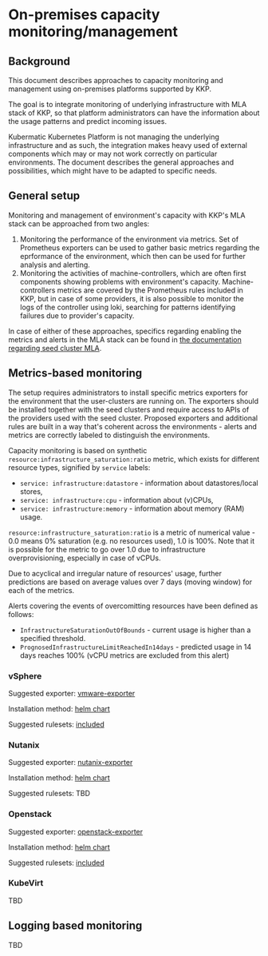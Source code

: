 # On-premises capacity monitoring/management

## Background

This document describes approaches to capacity monitoring and management using on-premises platforms supported by KKP.

The goal is to integrate monitoring of underlying infrastructure with MLA stack of KKP, so that platform administrators can have the information about the usage patterns and predict incoming issues.

Kubermatic Kubernetes Platform is not managing the underlying infrastructure and as such, the integration makes heavy used of external components which may or may not work correctly on particular environments. The document describes the general approaches and possibilities, which might have to be adapted to specific needs.

## General setup

Monitoring and management of environment's capacity with KKP's MLA stack can be approached from two angles: 

1. Monitoring the performance of the environment via metrics.
   Set of Prometheus exporters can be used to gather basic metrics regarding the eprformance of the environment, which then can be used for further analysis and alerting.
2. Monitoring the activities of machine-controllers, which are often first components showing problems with environment's capacity.
   Machine-controllers metrics are covered by the Prometheus rules included in KKP, but in case of some providers, it is also possible to monitor the logs of the controller using loki, searching for patterns identifying failures due to provider's capacity.

In case of either of these approaches, specifics regarding enabling the metrics and alerts in the MLA stack can be found in [the documentation regarding seed cluster MLA](https://docs.kubermatic.com/kubermatic/v2.20/tutorials_howtos/monitoring_logging_alerting/master_seed/customization/).

## Metrics-based monitoring

The setup requires administrators to install specific metrics exporters for the environment that the user-clusters are running on. The exporters should be installed together with the seed clusters and require access to APIs of the providers used with the seed cluster. Proposed exporters and additional rules are built in a way that's coherent across the environments - alerts and metrics are correctly labeled to distinguish the environments.

Capacity monitoring is based on synthetic `resource:infrastructure_saturation:ratio` metric, which exists for different resource types, signified by `service` labels:
* `service: infrastructure:datastore` - information about datastores/local stores,
* `service: infrastructure:cpu` - information about (v)CPUs,
* `service: infrastructure:memory` - information about memory (RAM) usage.

`resource:infrastructure_saturation:ratio` is a metric of numerical value - 0.0 means 0% saturation (e.g. no resources used), 1.0 is 100%. Note that it is possible for the metric to go over 1.0 due to infrastructure overprovisioning, especially in case of vCPUs.

Due to acyclical and irregular nature of resources' usage, further predictions are based on average values over 7 days (moving window) for each of the metrics.

Alerts covering the events of overcomitting resources have been defined as follows:

* `InfrastructureSaturationOutOfBounds` - current usage is higher than a specified threshold.
* `PrognosedInfrastructureLimitReachedIn14days` - predicted usage in 14 days reaches 100% (vCPU metrics are excluded from this alert)

### vSphere

Suggested exporter: [vmware-exporter](https://github.com/pryorda/vmware_exporter)

Installation method: [helm chart](components/vmware-exporter/Chart.yaml)

Suggested rulesets: [included](knowledge-base/capacity-management/prometheus-rules/vmware.yaml)

### Nutanix

Suggested exporter: [nutanix-exporter](https://github.com/claranet/nutanix-exporter)

Installation method: [helm chart](components/nutanix-exporter/Chart.yaml)

Suggested rulesets: TBD

### Openstack

Suggested exporter: [openstack-exporter](https://github.com/openstack-exporter/openstack-exporter)

Installation method: [helm chart](https://github.com/openstack-exporter/helm-charts)

Suggested rulesets: [included](knowledge-base/capacity-management/prometheus-rules/openstack.yaml)

### KubeVirt

TBD

## Logging based monitoring

TBD
